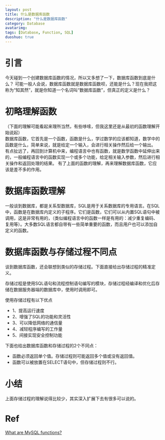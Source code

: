 ```yaml
---
layout: post
title: 什么是数据库函数
description: "什么是数据库函数"
category: Database
avatarimg:
tags: [Database, Function, SQL]
duoshuo: true
---
```


# 引言
今天碰到一个创建数据库函数的情况，所以又多想了一下，数据库函数到底是什么？ 
可能一般人会说，数据库函数就是数据库函数呗，还能是什么？现在我把这称为“知其然”，就是你知道一个名词叫“数据库函数”，但真正的定义是什么？

# 初略理解函数
（下面的理解可能看起来理所当然，有些哆嗦，但我这里还是从最初的函数理解开始说起）  
数据库函数，它首先是一个函数，函数是什么，学过数学的应该都知道，数学中的函数是什么，简单来说，就是给定一个输入，会进行相关操作然后给一个输出。
有点扯远了，再回到计算机中来，编程语言中也有函数，就是数学函数中延伸出来的，一般编程语言中的函数实现一个或多个功能，给定相关输入参数，然后进行相关操作和返回处理的结果。
有了上面的函数的理解，再来理解数据库函数，它应该是差不多的作用。

# 数据库函数理解
一般谈到数据库，都是关系型数据库，SQL是用于关系数据库的专用语言。在SQL中，函数是在数据库内定义的子程序。它们是函数，它们可以从内置SQL语句中被调用，这是非常有用的，（类似编程语言中的函数一样是有用的：减少重复编码、复用等）。大多数SQL语言都自带有一些简单重要的函数，而且用户也可以添加自定义的函数。

# 数据库函数与存储过程不同点
谈到数据库函数，还会联想到类似的存储过程。下面直接给出存储过程的精准定义。
>
存储过程是使用SQL语句和流程控制语句编写的模块，存储过程经编译和优化后存储在数据服务器端的数据库中，使用时调用即可。

使用存储过程有以下优点  

* 1、提高运行速度  
* 2、增强了SQL的功能和灵活性  
* 3、可以降低网络的通信量  
* 4、减轻程序编写的工作量  
* 5、间接实现安全控制功能  

下面也给出数据库函数和存储过程的2个不同点：  
* 函数必须返回单个值。存储过程则可能返回多个值或没有返回值。  
* 函数可以被放置在SELECT语句中，但存储过程则不行。  

# 小结
上面存储过程的理解说得比较少，其实深入扩展下去有很多可以说的。

# Ref
[What are MySQL functions?](http://stackoverflow.com/questions/4529001/what-are-mysql-functions)

